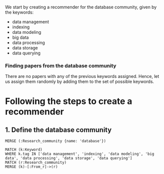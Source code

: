We start by creating a recommender for the database community, given by the keywords:
- data management
- indexing
- data modeling
- big data
- data processing
- data storage
- data querying
### Finding papers from the database community
 There are no papers with any of the previous keywords assigned. Hence, let us assign them randomly by adding them to the set of possible keywords.
# Following the steps to create a recommender
## 1.  Define the database community
```cypher
MERGE (:Research_community {name: 'database'})
```
```cypher
MATCH (k:Keyword)
WHERE k.tag IN ['data management', 'indexing', 'data modeling', 'big data', 'data processing', 'data storage', 'data querying']
MATCH (r:Research_community)
MERGE (k)-[:From_r]->(r)
```